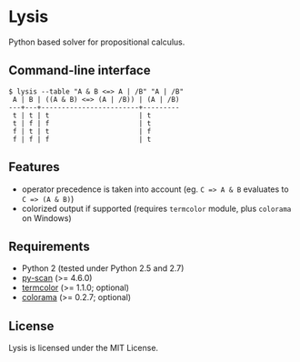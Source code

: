 # Lysis

Python based solver for propositional calculus.

## Command-line interface

    $ lysis --table "A & B <=> A | /B" "A | /B"
     A | B | ((A & B) <=> (A | /B)) | (A | /B)
    ---+---+------------------------+---------
     t | t | t                      | t
     t | f | f                      | t
     f | t | t                      | f
     f | f | f                      | t

## Features

- operator precedence is taken into account (eg. `C => A & B` evaluates to `C => (A & B)`)
- colorized output if supported (requires `termcolor` module, plus `colorama` on Windows)

## Requirements

- Python 2 (tested under Python 2.5 and 2.7)
- [py-scan](https://github.com/NiklasRosenstein/py-scan) (>= 4.6.0)
- [termcolor](https://pypi.python.org/pypi/termcolor) (>= 1.1.0; optional)
- [colorama](https://pypi.python.org/pypi/colorama) (>= 0.2.7; optional)

## License

Lysis is licensed under the MIT License.